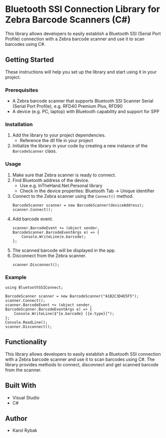 # Bluetooth SSI Connection Library for Zebra Barcode Scanners (C#)

This library allows developers to easily establish a Bluetooth SSI (Serial Port Profile) connection with a Zebra barcode scanner and use it to scan barcodes using C#.

## Getting Started

These instructions will help you set up the library and start using it in your project.

### Prerequisites

* A Zebra barcode scanner that supports Bluetooth SSI Scanner Serial (Serial Port Profile), e.g. RFD40 Premium Plus, RFD90
* A device (e.g. PC, laptop) with Bluetooth capability and support for SPP

### Installation

1. Add the library to your project dependencies.
   * Reference the dll file in your project
2. Initialize the library in your code by creating a new instance of the `BarcodeScanner` class.

### Usage

1. Make sure that Zebra scanner is ready to connect.
2. Find Bluetooth address of the device.
   * Use e.g. InTheHand.Net.Personal library
   * Check in the device properties: Bluetooth Tab -> Unique identifier
3. Connect to the Zebra scanner using the `Connect()` method.
   ```
   BarcodeScanner scanner = new BarcodeScanner(deviceAddress);
   scanner.Connect();
   ```
4. Add barcode event.
   ```
   scanner.BarcodeEvent += (object sender, BarcodeScanner.BarcodeEventArgs e) => {
       Console.WriteLine(e.barcode);
   };
   ```
5. The scanned barcode will be displayed in the app.
6. Disconnect from the Zebra scanner.
   ```
   scanner.Disconnect();
   ```

### Example
```
using BluetoothSSIConnect;

BarcodeScanner scanner = new BarcodeScanner("A1B2C3D4E5F5");
scanner.Connect();
scanner.BarcodeEvent += (object sender, BarcodeScanner.BarcodeEventArgs e) => {
    Console.WriteLine($"{e.barcode} [{e.type}]");
};
Console.ReadLine();
scanner.Disconnect();
```

## Functionality

This library allows developers to easily establish a Bluetooth SSI connection with a Zebra barcode scanner and use it to scan barcodes using C#. The library provides methods to connect, disconnect and get scanned barcode from the scanner.

## Built With

* Visual Studio
* C#

## Author

* Karol Rybak
